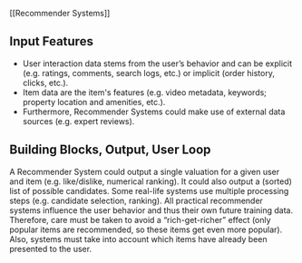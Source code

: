 [[Recommender Systems]]
## Input Features
- User interaction data stems from the user’s behavior and can be explicit (e.g. ratings, comments, search logs, etc.) or implicit (order history, clicks, etc.).
- Item data are the item's features (e.g. video metadata, keywords; property location and amenities, etc.).
- Furthermore, Recommender Systems could make use of external data sources (e.g. expert reviews).

## Building Blocks, Output, User Loop
A Recommender System could output a single valuation for a given user and item (e.g. like/dislike, numerical ranking). It could also output a (sorted) list of possible candidates. Some real-life systems use multiple processing steps (e.g. candidate selection, ranking). All practical recommender systems influence the user behavior and thus their own future training data. Therefore, care must be taken to avoid a “rich-get-richer” effect (only popular items are recommended, so these items get even more popular). Also, systems must take into account which items have already been presented to the user.
